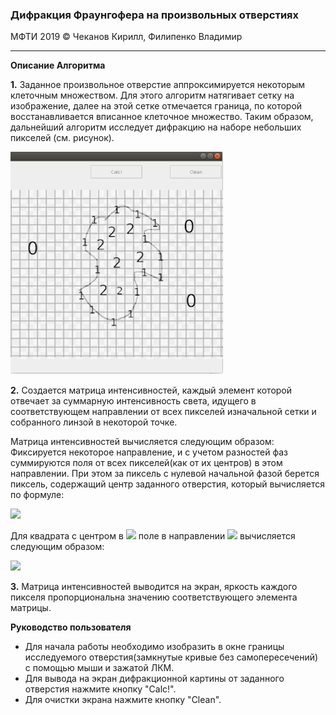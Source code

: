 ### Дифракция Фраунгофера на произвольных отверстиях ##

МФТИ 2019 © Чеканов Кирилл, Филипенко Владимир
****
**Описание Алгоритма**

**1.** Заданное произвольное отверстие аппроксимируется некоторым клеточным множеством. Для этого алгоритм натягивает сетку на изображение, далее на этой сетке отмечается граница, по которой восстанавливается вписанное клеточное множество. Таким образом, дальнейший алгоритм исследует дифракцию на наборе небольших пикселей (см. рисунок).

![](https://github.com/kichyr/diffraction_meter/blob/master/11.jpg)

**2.** Создается матрица интенсивностей, каждый элемент которой отвечает за суммарную интенсивность света, идущего в соответствующем направлении от всех пикселей изначальной сетки и собранного линзой в некоторой точке.

Матрица интенсивностей вычисляется следующим образом: 
Фиксируется некоторое направление, и с учетом разностей фаз суммируются поля от всех пикселей(как от их центров) в этом направлении. При этом за пиксель с нулевой начальной фазой берется пиксель, содержащий центр заданного отверстия, который вычисляется по формуле:

<img src="http://latex.codecogs.com/gif.latex?\vec{r}_0 = \frac{\sum\limits_{k = 1}^{n}\vec{r}_k}{n}" border="0"/>

 Для квадрата с центром в <img src="http://latex.codecogs.com/gif.latex?(x_0, y_0)" border="0"/>
 поле в направлении <img src="http://latex.codecogs.com/gif.latex?(s_x, s_y, s_z)" border="0"/> вычисляется следующим образом:

<img src="http://latex.codecogs.com/gif.latex?E = \int\limits_{x_0 - d/2}^{x_0 + d/2} \int\limits_{x_0 - d/2}^{x_0 + d/2} \cos(k(s_xx + s_yy))dxdy = d^2\frac{\sin\alpha}{\alpha}\frac{\sin\beta}{\beta}" border="0"/>

**3.** Матрица интенсивностей выводится на экран, яркость каждого пикселя пропорциональна значению соответствующего элемента матрицы.

**Руководство пользователя**

+ Для начала работы необходимо изобразить в окне границы исследуемого отверстия(замкнутые кривые без самопересечений) с помощью мыши и зажатой ЛКМ.
+ Для вывода на экран дифракционной картины от заданного отверстия нажмите кнопку "Calc!".
+ Для очистки экрана нажмите кнопку "Clean".
